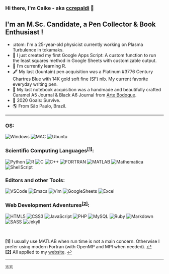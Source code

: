 ### Hi there, I'm Caike - aka [ccrepaldi][website] 👋

## I'm an M.Sc. Candidate, a Pen Collector & Book Enthusiast !

- :atom: I'm a 25-year-old physicist currently working on Plasma Turbulence in tokamaks.
- :telescope: I just created my first Google Apps Script: A custom function to run the least squares method in Google Sheets with customizable output.
- :seedling:	 I’m currently learning R.
- :fountain_pen: My last (fountain) pen acquisition was a Platinum #3776 Century Chartres Blue with 14K gold soft fine (SF) nib. My current favorite everyday writing pen.
- :notebook_with_decorative_cover: My last notebook acquisition was a handmade and beautifully crafted Caramel A5 Journal & Black A6 Journal from [Arte Bodoque](https://www.artebodoque.com).
- :goal_net: 2020 Goals: Survive.
- :earth_americas: From São Paulo, Brazil.

---

### OS:

![Windows](https://img.shields.io/badge/windows-0078D6?logo=windows&logoColor=white&style=for-the-badge)
![MAC](https://img.shields.io/badge/Mac-999999?logo=apple&logoColor=white&style=for-the-badge)
![Ubuntu](https://img.shields.io/badge/ubuntu-E95420?logo=ubuntu&logoColor=white&style=for-the-badge)

### Scientific Computing Languages<sup id="a1">[[1]](#f1)</sup>:
![Python](https://img.shields.io/badge/python%20-%2314354C.svg?&style=for-the-badge&logo=python&logoColor=white)
![R](https://img.shields.io/badge/r-%23276DC3.svg?&style=for-the-badge&logo=r&logoColor=white)
![C](https://img.shields.io/badge/c%20-%2300599C.svg?&style=for-the-badge&logo=c&logoColor=white)
![C++](https://img.shields.io/badge/c++%20-%2300599C.svg?&style=for-the-badge&logo=c%2B%2B&logoColor=white)
![FORTRAN](https://img.shields.io/badge/Fortran-%23744e97.svg?&style=for-the-badge&logo=fortran&logoColor=white)
![MATLAB](https://img.shields.io/badge/MATLAB-%230076A8.svg?&style=for-the-badge&logo=mathworks&logoColor=white)
![Mathematica](https://img.shields.io/badge/Mathematica-%23DD1100.svg?&style=for-the-badge&logo=wolfram%20mathematica&logoColor=white)
![ShellScript](https://img.shields.io/badge/shell_script%20-%23121011.svg?&style=for-the-badge&logo=gnu-bash&logoColor=white)

### Editors and other Tools:

![VSCode](https://img.shields.io/badge/VS%20Code%20-%23007ACC.svg?&style=for-the-badge&logo=visual%20studio%20code&logoColor=white)
![Emacs](https://img.shields.io/badge/Emacs-%237F5AB6.svg?&style=for-the-badge&logo=gnu%20emacs&logoColor=white)
![Vim](https://img.shields.io/badge/Vim-%23019733.svg?&style=for-the-badge&logo=vim&logoColor=white)
![GoogleSheets](https://img.shields.io/badge/Google%20Sheets-%230F9D58.svg?&style=for-the-badge&logo=google%20sheets&logoColor=white)
![Excel](https://img.shields.io/badge/Microsoft%20Excel-%23217346.svg?&style=for-the-badge&logo=microsoft%20excel&logoColor=white)

### Web Development Adventures<sup id="a2">[[2]](#f2)</sup>:

![HTML5](https://img.shields.io/badge/html5%20-%23E34F26.svg?&style=for-the-badge&logo=html5&logoColor=white)
![CSS3](https://img.shields.io/badge/css3%20-%231572B6.svg?&style=for-the-badge&logo=css3&logoColor=white)
![JavaScript](https://img.shields.io/badge/javascript-%23F7DF1E.svg?&style=for-the-badge&logo=javascript&logoColor=black)
![PHP](https://img.shields.io/badge/php-%23777BB4.svg?&style=for-the-badge&logo=php&logoColor=white)
![MySQL](https://img.shields.io/badge/mysql-%234479A1.svg?&style=for-the-badge&logo=mysql&logoColor=white)
![Ruby](https://img.shields.io/badge/ruby-%23CC342D.svg?&style=for-the-badge&logo=ruby&logoColor=white)
![Markdown](https://img.shields.io/badge/markdown-%23000000.svg?&style=for-the-badge&logo=markdown&logoColor=white)
![SASS](https://img.shields.io/badge/sass%20-%23CC6699.svg?&style=for-the-badge&logo=sass&logoColor=white)
![Jekyll](https://img.shields.io/badge/Jekyll%20-%23CC0000.svg?&style=for-the-badge&logo=jekyll&logoColor=white)

<br>

<b id="f1">[1]</b> I usually use MATLAB when run time is not a main concern. Otherwise I prefer using modern Fortran (with OpenMP and MPI when needed). [↩](#a1)<br>
<b id="f2">[2]</b> All applied to my [website][website]. [↩](#a2)

---
:brazil:

[website]: https://fap.if.usp.br/~crepaldi/